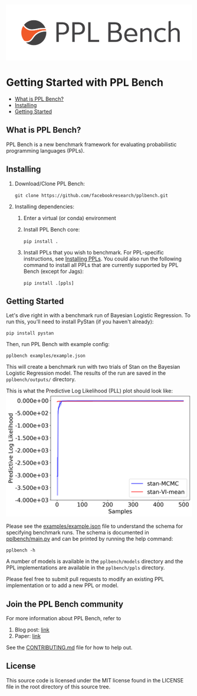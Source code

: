 ![](docs/assets/logo.png)


# Getting Started with PPL Bench

* [What is PPL Bench?](#what-is-ppl-bench)
* [Installing](#installing)
* [Getting Started](#getting-started)



## What is PPL Bench?

PPL Bench is a new benchmark framework for evaluating probabilistic programming languages (PPLs).


## Installing

1. Download/Clone PPL Bench:

    `git clone https://github.com/facebookresearch/pplbench.git`

2. Installing dependencies:
    1. Enter a virtual (or conda) environment
    2. Install PPL Bench core:

        `pip install .`
    3. Install PPLs that you wish to benchmark. For PPL-specific instructions, see [Installing PPLs](docs/working_with_ppls.md).
    You could also run the following command to install all PPLs that are currently supported by PPL Bench (except for Jags):

        `pip install .[ppls]`

## Getting Started

Let's dive right in with a benchmark run of Bayesian Logistic Regression. To run this, you'll need to install
PyStan (if you haven't already):

```
pip install pystan
```

Then, run PPL Bench with example config:

```
pplbench examples/example.json
```

This will create a benchmark run with two trials of Stan on the Bayesian Logistic Regression model. The results of the run are saved in the `pplbench/outputs/` directory.

This is what the Predictive Log Likelihood (PLL) plot should look like:
![PLL plot of example run](docs/assets/example_pll.png)

Please see the [examples/example.json](examples/example.json) file to understand the schema for specifying benchmark runs. The schema is documented in [pplbench/main.py](pplbench/main.py) and can be printed by running the help command:

```
pplbench -h
```

A number of models is available in the `pplbench/models` directory and the PPL implementations are available in the `pplbench/ppls` directory.

Please feel free to submit pull requests to modify an existing PPL implementation or to add a new PPL or model.


## Join the PPL Bench community

 For more information about PPL Bench, refer to

1. Blog post: [link](https://ai.facebook.com/blog/ppl-bench-creating-a-standard-for-benchmarking-probabilistic-programming-languages)
2. Paper: [link](https://arxiv.org/abs/2010.08886)
<!-- 3. Website: [link](https://pplbench.org) -->

See the [CONTRIBUTING.md](CONTRIBUTING.md) file for how to help out.

## License

This source code is licensed under the MIT license found in the
LICENSE file in the root directory of this source tree.
